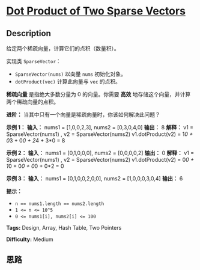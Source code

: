 # [Dot Product of Two Sparse Vectors][title]

## Description

给定两个稀疏向量，计算它们的点积（数量积）。

实现类 `SparseVector`：

  * `SparseVector(nums)` 以向量 `nums` 初始化对象。
  * `dotProduct(vec)` 计算此向量与 `vec` 的点积。

**稀疏向量** 是指绝大多数分量为 0 的向量。你需要 **高效** 地存储这个向量，并计算两个稀疏向量的点积。

**进阶：** 当其中只有一个向量是稀疏向量时，你该如何解决此问题？

**示例 1：**
            **输入：** nums1 = [1,0,0,2,3], nums2 = [0,3,0,4,0]    **输出：** 8    **解释：** v1 = SparseVector(nums1) , v2 = SparseVector(nums2)    v1.dotProduct(v2) = 1*0 + 0*3 + 0*0 + 2*4 + 3*0 = 8    

**示例 2：**
            **输入：** nums1 = [0,1,0,0,0], nums2 = [0,0,0,0,2]    **输出：** 0    **解释：** v1 = SparseVector(nums1) , v2 = SparseVector(nums2)    v1.dotProduct(v2) = 0*0 + 1*0 + 0*0 + 0*0 + 0*2 = 0    

**示例 3：**
            **输入：** nums1 = [0,1,0,0,2,0,0], nums2 = [1,0,0,0,3,0,4]    **输出：** 6    

**提示：**

  * `n == nums1.length == nums2.length`
  * `1 <= n <= 10^5`
  * `0 <= nums1[i], nums2[i] <= 100`


**Tags:** Design, Array, Hash Table, Two Pointers

**Difficulty:** Medium

## 思路

[title]: https://leetcode-cn.com/problems/dot-product-of-two-sparse-vectors
